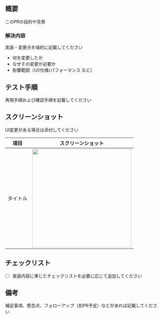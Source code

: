 ## 概要
このPRの目的や背景

### 解決内容
実装・変更点を端的に記載してください
- 何を変更したか
- なぜその変更が必要か
- 影響範囲（UI/仕様/パフォーマンス など）

## テスト手順
再現手順および確認手順を記載してください

## スクリーンショット
UI変更がある場合は添付してください

| 項目 | スクリーンショット |
|:--:|:--:|
| タイトル | <img src="" width="320px"> |

## チェックリスト
- [ ] 実装内容に準じたチェックリストを必要に応じて追加してください

## 備考
補足事項、懸念点、フォローアップ（別PR予定）などがあれば記載してください
